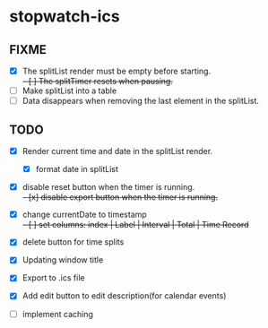 # stopwatch-ics

## FIXME

- [x] The splitList render must be empty before starting.\
      ~~- [ ] The splitTimer resets when pausing.~~
- [ ] Make splitList into a table
- [ ] Data disappears when removing the last element in the splitList.

## TODO

- [x] Render current time and date in the splitList render.
  - [x] format date in splitList
- [x] disable reset button when the timer is running.\
      ~~- [x] disable export button when the timer is running.~~
- [x] change currentDate to timestamp\
~~- [ ] set columns: index | Label | Interval | Total | Time Record~~
- [x] delete button for time splits
- [x] Updating window title
- [x] Export to .ics file
- [x] Add edit button to edit description(for calendar events)


- [ ] implement caching 
